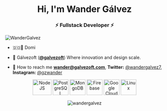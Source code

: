 
<h1 align="center">Hi, I'm Wander Gálvez</h1>
<h3 align="center">⚡ Fullstack Developer ⚡</h3>

 <p align="left"> <img src="https://komarev.com/ghpvc/?username=WanderGalvez" alt="WanderGalvez" /> </p> 
 
 -  🇩🇴🌴 Domi
 
 -  🚀 Gálvezoft (**<a href="https://twitter.com/@galvezoft">@galvezoft</a>**) Where innovation and design scale.

 -  📲 How to reach me **wander@galvezoft.com**, **Twitter:** <a href="https://twitter.com/Wandergalvez7">@wandergalvez7</a>, **Instagram:** <a href="https://instagram.com/gzwander">@gzwander</a>

<p align="center">
    <img src="https://cdn.jsdelivr.net/gh/devicons/devicon/icons/nodejs/nodejs-original-wordmark.svg" alt="NodeJS" width="60" height="50"/>
    <img src="https://cdn.jsdelivr.net/gh/devicons/devicon/icons/postgresql/postgresql-original-wordmark.svg" alt="PostgreSQL" width="50" height="50"/> 
    <img src="https://cdn.jsdelivr.net/gh/devicons/devicon/icons/mongodb/mongodb-original-wordmark.svg" alt="MongoDB" width="50" height="50"/> 
    <img src="https://cdn.jsdelivr.net/gh/devicons/devicon/icons/firebase/firebase-plain-wordmark.svg" alt="Firebase" width="50" height="50"/> 
    <img src="https://cdn.jsdelivr.net/gh/devicons/devicon/icons/googlecloud/googlecloud-original-wordmark.svg" alt="Google Cloud Platform" width="50" height="50"/> 
    <img src="https://cdn.jsdelivr.net/gh/devicons/devicon/icons/linux/linux-original.svg" alt="Linux" width="50" height="50"/> 
</p>

<p align="center">
<img src="https://github-readme-stats.vercel.app/api?username=wandergalvez&show_icons=true" alt="wandergalvez" /></p>

